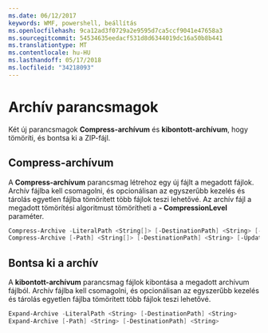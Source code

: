 ```yaml
---
ms.date: 06/12/2017
keywords: WMF, powershell, beállítás
ms.openlocfilehash: 9ca12ad3f0729a2e9595d7ca5ccf9041e47658a3
ms.sourcegitcommit: 54534635eedacf531d8d6344019dc16a50b8b441
ms.translationtype: MT
ms.contentlocale: hu-HU
ms.lasthandoff: 05/17/2018
ms.locfileid: "34218093"
---
```

# <a name="archive-cmdlets"></a>Archív parancsmagok

Két új parancsmagok **Compress-archívum** és **kibontott-archívum**, hogy tömöríti, és bontsa ki a ZIP-fájl.

## <a name="compress-archive"></a>Compress-archívum
A **Compress-archívum** parancsmag létrehoz egy új fájlt a megadott fájlok. Archív fájlba kell csomagolni, és opcionálisan az egyszerűbb kezelés és tárolás egyetlen fájlba tömörített több fájlok teszi lehetővé. Az archív fájl a megadott tömörítési algoritmust tömörítheti a **- CompressionLevel** paraméter.
```powershell
Compress-Archive -LiteralPath <String[]> [-DestinationPath] <String> [-Update] [-CompressionLevel <Microsoft.PowerShell.Commands.CompressionLevel>]
Compress-Archive [-Path] <String[]> [-DestinationPath] <String> [-Update] [-CompressionLevel <Microsoft.PowerShell.Commands.CompressionLevel>]
```

## <a name="expand-archive"></a>Bontsa ki a archív
A **kibontott-archívum** parancsmag fájlok kibontása a megadott archívum fájlból. Archív fájlba kell csomagolni, és opcionálisan az egyszerűbb kezelés és tárolás egyetlen fájlba tömörített több fájlok teszi lehetővé.
```powershell
Expand-Archive -LiteralPath <String> [-DestinationPath] <String>
Expand-Archive [-Path] <String> [-DestinationPath] <String>
```
